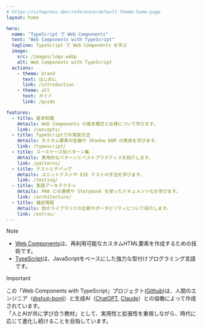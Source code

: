 ```yaml
---
# https://vitepress.dev/reference/default-theme-home-page
layout: home

hero:
  name: "TypeScript で Web Components"
  text: "Web Components with TypeScript"
  tagline: TypeScript で Web Components を学ぶ
  image:
    src: /images/logo.webp
    alt: Web Components with TypeScript
  actions:
    - theme: brand
      text: はじめに
      link: /introduction
    - theme: alt
      text: ガイド
      link: /guide

features:
  - title: 基本知識
    details: Web Components の基本概念と仕様について学びます。
    link: /concepts/
  - title: TypeScriptでの実装方法
    details: カスタム要素の定義や Shadow DOM の実装を学びます。
    link: /typescript/
  - title: ユースケース別パターン集
    details: 実用的なパターンとベストプラクティスを紹介します。
    link: /patterns/
  - title: テストとデバッグ
    details: ユニットテストや E2E テストの手法を学びます。
    link: /testing/
  - title: 実践アーキテクチャ
    details: PWA との連携や Storybook を使ったドキュメント化を学びます。
    link: /architecture/
  - title: 補足情報
    details: 他のライブラリとの比較やポータビリティについて紹介します。
    link: /extras/
---
```


> [!NOTE]
> - [Web Components](https://webcomponents.org/)は、再利用可能なカスタムHTML要素を作成するための技術です。
> - [TypeScript](https://www.typescriptlang.org)は、JavaScriptをベースにした強力な型付けプログラミング言語です。


> [!IMPORTANT]
> この「Web Components with TypeScript」プロジェクト([Github](https://github.com/shuji-bonji/WebComponents-with-TypeScript))は、人間のエンジニア（[@shuji-bonji](https://github.com/shuji-bonji)）と生成AI（[ChatGPT](https://chatgpt.com/), [Claude](https://claude.ai/)）との協働によって作成されています。  
> 「人とAIが共に学び合う教材」として、実用性と拡張性を重視しながら、時代に応じて進化し続けることを目指しています。